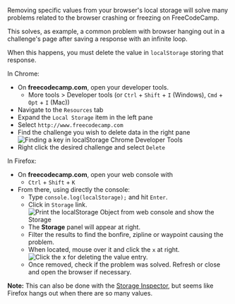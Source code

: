 Removing specific values from your browser's local storage will solve many problems related to the browser crashing or freezing on FreeCodeCamp.

This solves, as example, a common problem with browser hanging out in a challenge's page after saving a response with an infinite loop.

When this happens, you must delete the value in `localStorage` storing that response.

In Chrome:
* On **freecodecamp.com**, open your developer tools.
  * More tools > Developer tools (or `Ctrl` + `Shift` + `I` (Windows), `Cmd` + `Opt` + `I` (Mac))
* Navigate to the `Resources` tab
* Expand the `Local Storage` item in the left pane
* Select `http://www.freecodecamp.com`
* Find the challenge you wish to delete data in the right pane
  ![Finding a key in localStorage Chrome Developer Tools](http://i.imgur.com/O57tcuN.png)
* Right click the desired challenge and select `Delete`

In Firefox:
* On **freecodecamp.com**, open your web console with
  * `Ctrl` + `Shift` + `K`
* From there, using directly the console:
  * Type `console.log(localStorage);` and hit `Enter`.
  * Click in `Storage` link.
    ![Print the localStorage Object from web console and show the Storage](http://i.imgur.com/AsflWtv.png)
  * The **Storage** panel will appear at right.
  * Filter the results to find the bonfire, zipline or waypoint causing the problem.
  * When located, mouse over it and click the `x` at right.
    ![Click the x for deleting the value entry.](http://i.imgur.com/3URr4jQ.png)
  * Once removed, check if the problem was solved. Refresh or close and open the browser if necessary.

**Note:** This can also be done with the [Storage Inspector](https://developer.mozilla.org/en-US/docs/Tools/Storage_Inspector), but seems like Firefox hangs out when there are so many values.